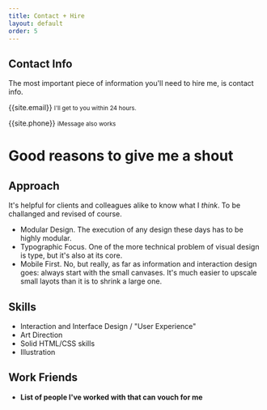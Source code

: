 ```yaml
---
title: Contact + Hire
layout: default
order: 5
---
```


## Contact Info

The most important piece of information you'll need to hire me, is contact info. 

{{site.email}}
<small>I'll get to you within 24 hours.</small>

{{site.phone}}
<small>iMessage also works</small>


# Good reasons to give me a shout


## Approach

It's helpful for clients and colleagues alike to know what I _think_. To be challanged and revised of course.

- Modular Design. The execution of any design these days has to be highly modular.
- Typographic Focus. One of the more technical problem of visual design is type, but it's also at its core.
- Mobile First. No, but really, as far as information and interaction design goes: always start with the small canvases. It's much easier to upscale small layots than it is to shrink a large one.

## Skills

- Interaction and Interface Design / "User Experience"
- Art Direction
- Solid HTML/CSS skills
- Illustration

## Work Friends

- **List of people I've worked with that can vouch for me**
